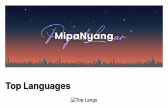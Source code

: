 ![banner](https://github.com/MipaNyang/MipaNyang/blob/main/banner.png?raw=true)

  
# Top Languages
<div align="center">
  
![Top Langs](https://github-readme-stats.vercel.app/api/top-langs/?username=anuraghazra&layout=compact)
